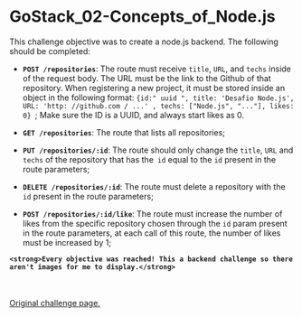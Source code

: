 # GoStack_02-Concepts_of_Node.js

This challenge objective was to create a node.js backend. The following should be completed: <br />

- **`POST /repositories`**: The route must receive `title`, `URL`, and `techs` inside of the request body. The URL must be the link to the Github of that repository. When registering a new project, it must be stored inside an object in the following format: `{id:" uuid ", title: 'Desafio Node.js', URL: 'http: //github.com / ...' , techs: ["Node.js", "..."], likes: 0} `; Make sure the ID is a UUID, and always start likes as 0.

- **`GET /repositories`**: The route that lists all repositories;

- **`PUT /repositories/:id`**: The route should only change the `title`, `URL` and `techs` of the repository that has the` id` equal to the `id` present in the route parameters;

- **`DELETE /repositories/:id`**: The route must delete a repository with the `id` present in the route parameters;

- **`POST /repositories/:id/like`**: The route must increase the number of likes from the specific repository chosen through the `id` param present in the route parameters, at each call of this route, the number of likes must be increased by 1; 

**`<strong>Every objective was reached! This a backend challenge so there aren't images for me to display.</strong>`** <br /> <br /> <br />


[Original challenge page.](https://github.com/rocketseat-education/bootcamp-gostack-desafios/blob/master/desafio-conceitos-nodejs/README.en.md) <br />
